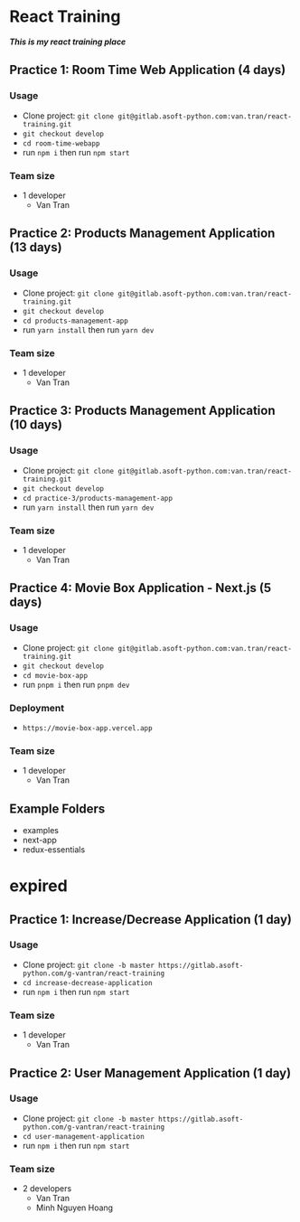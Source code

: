 # React Training

**_This is my react training place_**

## Practice 1: Room Time Web Application (4 days)

### Usage

- Clone project: `git clone git@gitlab.asoft-python.com:van.tran/react-training.git`
- `git checkout develop`
- `cd room-time-webapp`
- run `npm i` then run `npm start`

### Team size

- 1 developer
  - Van Tran

## Practice 2: Products Management Application (13 days)

### Usage

- Clone project: `git clone git@gitlab.asoft-python.com:van.tran/react-training.git`
- `git checkout develop`
- `cd products-management-app`
- run `yarn install` then run `yarn dev`

### Team size

- 1 developer
  - Van Tran

## Practice 3: Products Management Application (10 days)

### Usage

- Clone project: `git clone git@gitlab.asoft-python.com:van.tran/react-training.git`
- `git checkout develop`
- `cd practice-3/products-management-app`
- run `yarn install` then run `yarn dev`

### Team size

- 1 developer
  - Van Tran

## Practice 4: Movie Box Application - Next.js (5 days)

### Usage

- Clone project: `git clone git@gitlab.asoft-python.com:van.tran/react-training.git`
- `git checkout develop`
- `cd movie-box-app`
- run `pnpm i` then run `pnpm dev`

### Deployment

- `https://movie-box-app.vercel.app`

### Team size

- 1 developer
  - Van Tran

## Example Folders

- examples
- next-app
- redux-essentials

# expired

## Practice 1: Increase/Decrease Application (1 day)

### Usage

- Clone project: `git clone -b master https://gitlab.asoft-python.com/g-vantran/react-training`
- `cd increase-decrease-application`
- run `npm i` then run `npm start`

### Team size

- 1 developer
  - Van Tran

## Practice 2: User Management Application (1 day)

### Usage

- Clone project: `git clone -b master https://gitlab.asoft-python.com/g-vantran/react-training`
- `cd user-management-application`
- run `npm i` then run `npm start`

### Team size

- 2 developers
  - Van Tran
  - Minh Nguyen Hoang
